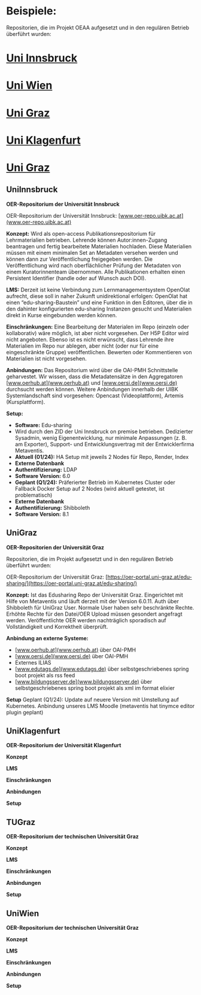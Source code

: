 # Beispiele: 
Repositorien, die im Projekt OEAA aufgesetzt und in den regulären Betrieb überführt wurden:

# [Uni Innsbruck](#UniInnsbruck)
# [Uni Wien](#UniWien)
# [Uni Graz](#UniGraz)
# [Uni Klagenfurt](#UniKlagenfurt)
# [Uni Graz](#TUgraz)



## UniInnsbruck

**OER-Repositorium der Universität Innsbruck**



OER-Repositorium der Universität Innsbruck: [www.oer-repo.uibk.ac.at](www.oer-repo.uibk.ac.at)

**Konzept:**
Wird als open-access Publikationsrepositorium für Lehrmaterialien betrieben. Lehrende können Autor:innen-Zugang beantragen und fertig bearbeitete Materialien hochladen. Diese Materialien müssen mit einem minimalen Set an Metadaten versehen werden und können dann zur Veröffentlichung freigegeben werden. Die Veröffentlichung wird nach oberflächlicher Prüfung der Metadaten von einem Kuratorinnenteam übernommen. Alle Publikationen erhalten einen Persistent Identifier (handle oder auf Wunsch auch DOI).

**LMS:**
Derzeit ist keine Verbindung zum Lernmanagementsystem OpenOlat aufrecht, diese soll in naher Zukunft unidirektional erfolgen: OpenOlat hat einen “edu-sharing-Baustein” und eine Funktion in den Editoren, über die in den dahinter konfigurierten edu-sharing Instanzen gesucht und Materialien direkt in Kurse eingebunden werden können.

**Einschränkungen:**
Eine Bearbeitung der Materialen im Repo (einzeln oder kollaborativ) wäre möglich, ist aber nicht vorgesehen. Der H5P Editor wird nicht angeboten. Ebenso ist es nicht erwünscht, dass Lehrende ihre Materialien im Repo nur ablegen, aber nicht (oder nur für eine eingeschränkte Gruppe) veröffentlichen. Bewerten oder Kommentieren von Materialien ist nicht vorgesehen.

**Anbindungen:**
Das Repositorium wird über die OAI-PMH Schnittstelle geharvestet. Wir wissen, dass die Metadatensätze in den Aggregatoren [www.oerhub.at](www.oerhub.at) und [www.oersi.de](www.oersi.de) durchsucht werden können. Weitere Anbindungen innerhalb der UIBK Systemlandschaft sind vorgesehen: Opencast (Videoplattform), Artemis (Kursplattform).

**Setup:**
- **Software:** Edu-sharing
- Wird durch den ZID der Uni Innsbruck on premise betrieben. Dedizierter Sysadmin, wenig Eigenentwicklung, nur minimale Anpassungen (z. B. am Exporter), Support- und Entwicklungsvertrag mit der Entwicklerfirma Metaventis.
- **Aktuell (01/24):** HA Setup mit jeweils 2 Nodes für Repo, Render, Index
- **Externe Datenbank**
- **Authentifizierung:** LDAP
- **Software Version:** 6.0
- **Geplant (Q1/24):** Präferierter Betrieb im Kubernetes Cluster oder Fallback Docker Setup auf 2 Nodes (wird aktuell getestet, ist problematisch)
- **Externe Datenbank**
- **Authentifizierung:** Shibboleth
- **Software Version:** 8.1

## UniGraz
**OER-Repositorien der Universität Graz**

Repositorien, die im Projekt aufgesetzt und in den regulären Betrieb überführt wurden:

OER-Repositorium der Universität Graz: [https://oer-portal.uni-graz.at/edu-sharing/](https://oer-portal.uni-graz.at/edu-sharing/)

**Konzept:**
Ist das Edusharing Repo der Universität Graz. Eingerichtet mit Hilfe von Metaventis und läuft derzeit mit der Version 6.0.11. Auth über Shibboleth für UniGraz User. Normale User haben sehr beschränkte Rechte. Erhöhte Rechte für den Datei/OER Upload müssen gesondert angefragt werden. Veröffentlichte OER werden nachträglich sporadisch auf Vollständigkeit und Korrektheit überprüft.

**Anbindung an externe Systeme:**
- [www.oerhub.at](www.oerhub.at) über OAI-PMH
- [www.oersi.de](www.oersi.de) über OAI-PMH
- Externes ILIAS
- [www.edutags.de](www.edutags.de) über selbstgeschriebenes spring boot projekt als rss feed
- [www.bildungsserver.de](www.bildungsserver.de) über selbstgeschriebenes spring boot projekt als xml im format elixier

**Setup**
Geplant (Q1/24):
Update auf neuere Version mit Umstellung auf Kubernetes. Anbindung unseres LMS Moodle (metaventis hat tinymce editor plugin geplant)

## UniKlagenfurt
**OER-Repositorium der Universität Klagenfurt**

**Konzept**

**LMS**

**Einschränkungen**

**Anbindungen**

**Setup**

<!-- Hier können Sie weitere Informationen zu Klagenfurt hinzufügen -->

## TUGraz
**OER-Repositorium der technischen Universität Graz**

**Konzept**

**LMS**

**Einschränkungen**

**Anbindungen**

**Setup**

<!-- Hier können Sie weitere Informationen zu Graz2 hinzufügen -->

## UniWien
**OER-Repositorium der technischen Universität Graz**

**Konzept**

**LMS**

**Einschränkungen**

**Anbindungen**

**Setup**

<!-- Hier können Sie weitere Informationen zu Graz2 hinzufügen -->
